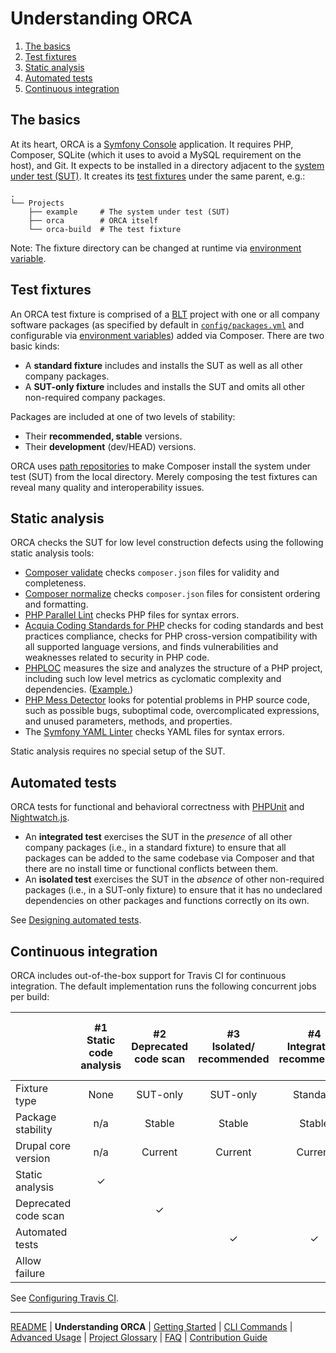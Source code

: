 # Understanding ORCA

1. [The basics](#the-basics)
1. [Test fixtures](#test-fixtures)
1. [Static analysis](#static-analysis)
1. [Automated tests](#automated-tests)
1. [Continuous integration](#continuous-integration)

## The basics

At its heart, ORCA is a [Symfony Console](https://symfony.com/doc/current/components/console.html) application. It requires PHP, Composer, SQLite (which it uses to avoid a MySQL requirement on the host), and Git. It expects to be installed in a directory adjacent to the [system under test (SUT)](glossary.md#sut). It creates its [test fixtures](glossary.md#test-fixture) under the same parent, e.g.:

 ```
 .
 └── Projects
     ├── example     # The system under test (SUT)
     ├── orca        # ORCA itself
     └── orca-build  # The test fixture
 ```

Note: The fixture directory can be changed at runtime via [environment variable](advanced-usage.md#ORCA_FIXTURE_DIR).

## Test fixtures

An ORCA test fixture is comprised of a [BLT](glossary.md#blt) project with one or all company software packages (as specified by default in [`config/packages.yml`](../config/packages.yml) and configurable via [environment variables](advanced-usage.md#ORCA_PACKAGES_CONFIG)) added via Composer. There are two basic kinds:

* A **standard fixture** includes and installs the SUT as well as all other company packages.
* A **SUT-only fixture** includes and installs the SUT and omits all other non-required company packages.

Packages are included at one of two levels of stability:

* Their **recommended, stable** versions.
* Their **development** (dev/HEAD) versions.

ORCA uses [path repositories](https://getcomposer.org/doc/05-repositories.md#path) to make Composer install the system under test (SUT) from the local directory. Merely composing the test fixtures can reveal many quality and interoperability issues.

## Static analysis

ORCA checks the SUT for low level construction defects using the following static analysis tools:

* [Composer validate](https://getcomposer.org/doc/03-cli.md#validate) checks `composer.json` files for validity and completeness.
* [Composer normalize](https://github.com/localheinz/composer-normalize) checks `composer.json` files for consistent ordering and formatting.
* [PHP Parallel Lint](https://github.com/JakubOnderka/PHP-Parallel-Lint) checks PHP files for syntax errors.
* [Acquia Coding Standards for PHP](https://github.com/acquia/coding-standards-php) checks for coding standards and best practices compliance, checks for PHP cross-version compatibility with all supported language versions, and finds vulnerabilities and weaknesses related to security in PHP code.
* [PHPLOC](https://github.com/sebastianbergmann/phploc) measures the size and analyzes the structure of a PHP project, including such low level metrics as cyclomatic complexity and dependencies. ([Example.](https://github.com/sebastianbergmann/phploc#usage-examples))
* [PHP Mess Detector](https://phpmd.org/) looks for potential problems in PHP source code, such as possible bugs, suboptimal code, overcomplicated expressions, and unused parameters, methods, and properties.
* The [Symfony YAML Linter](https://symfony.com/doc/current/components/yaml.html) checks YAML files for syntax errors.

Static analysis requires no special setup of the SUT.

## Automated tests

ORCA tests for functional and behavioral correctness with [PHPUnit](glossary.md#phpunit) and [Nightwatch.js](glossary.md#nightwatchjs).

* An **integrated test** exercises the SUT in the _presence_ of all other company packages (i.e., in a standard fixture) to ensure that all packages can be added to the same codebase via Composer and that there are no install time or functional conflicts between them.
* An **isolated test** exercises the SUT in the _absence_ of other non-required packages (i.e., in a SUT-only fixture) to ensure that it has no undeclared dependencies on other packages and functions correctly on its own.

See [Designing automated tests](getting-started.md#designing-automated-tests).

## Continuous integration

ORCA includes out-of-the-box support for Travis CI for continuous integration. The default implementation runs the following concurrent jobs per build:

<!-- https://www.tablesgenerator.com/markdown_tables -->

|                      | #1<br />Static code<br />analysis | #2<br />Deprecated<br />code scan | #3<br />Isolated/<br />recommended | #4<br />Integrated/<br />recommended | #5<br /> Integrated/<br />recommended/<br />previous core | #6<br />Isolated/<br />dev | #7<br />Integrated/<br />dev | #8<br />Integrated/<br />dev/next core<br />dev | #9<br />D9 readiness |
|----------------------|:---------------------------------:|:---------------------------------:|:----------------------------------:|:------------------------------------:|:---------------------------------------------------------:|:--------------------------:|:----------------------------:|:-----------------------------------------------:|:--------------------:|
| Fixture type         |                None               |              SUT-only             |              SUT-only              |               Standard               |                          Standard                         |          SUT-only          |           Standard           |                     Standard                    |       SUT-only       |
| Package stability    |                n/a                |               Stable              |               Stable               |                Stable                |                           Stable                          |             Dev            |              Dev             |                       Dev                       |          Dev         |
| Drupal core version  |                n/a                |              Current              |               Current              |                Current               |                Previous<br />minor release                |           Current          |            Current           |               Next<br />minor dev               |  Latest<br />D9 dev  |
| Static analysis      |                 ✓                 |                                   |                                    |                                      |                                                           |                            |                              |                                                 |                      |
| Deprecated code scan |                                   |                 ✓                 |                                    |                                      |                                                           |                            |                              |                                                 |                      |
| Automated tests      |                                   |                                   |                  ✓                 |                   ✓                  |                             ✓                             |              ✓             |               ✓              |                        ✓                        |           ✓          |
| Allow failure        |                                   |                                   |                                    |                                      |                                                           |              ✓             |               ✓              |                        ✓                        |           ✓          |

See [Configuring Travis CI](getting-started.md#configuring-travis-ci).

---

[README](README.md)
| **Understanding ORCA**
| [Getting Started](getting-started.md)
| [CLI Commands](commands.md)
| [Advanced Usage](advanced-usage.md)
| [Project Glossary](glossary.md)
| [FAQ](faq.md)
| [Contribution Guide](CONTRIBUTING.md)
